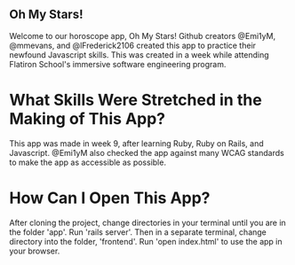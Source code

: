 ## Oh My Stars!

Welcome to our horoscope app, Oh My Stars! Github creators @Emi1yM, @mmevans, and @lFrederick2106 created this app to practice their newfound Javascript skills. This was created in a week while attending Flatiron School's immersive software engineering program. 

# What Skills Were Stretched in the Making of This App?

This app was made in week 9, after learning Ruby, Ruby on Rails, and Javascript. @Emi1yM also checked the app against many WCAG standards to make the app as accessible as possible.

# How Can I Open This App?

After cloning the project, change directories in your terminal until you are in the folder 'app'. Run 'rails server'. Then in a separate terminal, change directory into the folder, 'frontend'. Run 'open index.html' to use the app in your browser.

